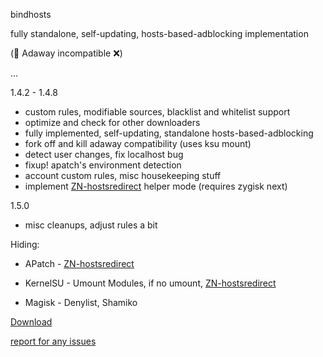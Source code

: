 bindhosts

fully standalone, self-updating, hosts-based-adblocking implementation

(🚨 Adaway incompatible ❌)
  
  ...
  
  
  1.4.2 - 1.4.8
   - custom rules, modifiable sources, blacklist and whitelist support
   - optimize and check for other downloaders
   - fully implemented, self-updating, standalone hosts-based-adblocking
   - fork off and kill adaway compatibility (uses ksu mount)
   - detect user changes, fix localhost bug
   - fixup! apatch's environment detection
   - account custom rules, misc housekeeping stuff
   - implement [ZN-hostsredirect](https://github.com/aviraxp/ZN-hostsredirect) helper mode (requires zygisk next)

  1.5.0
   - misc cleanups, adjust rules a bit


Hiding: 

  - APatch - [ZN-hostsredirect](https://github.com/aviraxp/ZN-hostsredirect) 

  - KernelSU - Umount Modules, if no umount, [ZN-hostsredirect](https://github.com/aviraxp/ZN-hostsredirect) 

  - Magisk - Denylist, Shamiko


[Download](https://raw.githubusercontent.com/backslashxx/bindhosts/standalone/module.zip)

[report for any issues](https://github.com/backslashxx/bindhosts/issues)
